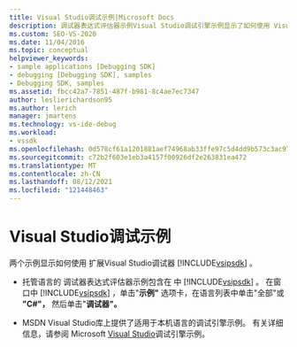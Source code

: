 ```yaml
---
title: Visual Studio调试示例|Microsoft Docs
description: 调试器表达式评估器示例Visual Studio调试引擎示例显示了如何使用 Visual Studio SDK 扩展Visual Studio器。
ms.custom: SEO-VS-2020
ms.date: 11/04/2016
ms.topic: conceptual
helpviewer_keywords:
- sample applications [Debugging SDK]
- debugging [Debugging SDK], samples
- Debugging SDK, samples
ms.assetid: fbcc42a7-7851-487f-b981-8c4ae7ec7347
author: leslierichardson95
ms.author: lerich
manager: jmartens
ms.technology: vs-ide-debug
ms.workload:
- vssdk
ms.openlocfilehash: 0d578cf61a1201881aef74968ab33ffe97c5d4dd9b573c3ac97f5e89fa2a723c
ms.sourcegitcommit: c72b2f603e1eb3a4157f00926df2e263831ea472
ms.translationtype: MT
ms.contentlocale: zh-CN
ms.lasthandoff: 08/12/2021
ms.locfileid: "121448463"
---
```

# <a name="visual-studio-debugging-samples"></a>Visual Studio调试示例
两个示例显示如何使用 扩展Visual Studio调试器 [!INCLUDE[vsipsdk](../../extensibility/includes/vsipsdk_md.md)] 。

- 托管语言的 调试器表达式评估器示例包含在 中 [!INCLUDE[vsipsdk](../../extensibility/includes/vsipsdk_md.md)] 。 在窗口中 [!INCLUDE[vsipsdk](../../extensibility/includes/vsipsdk_md.md)] ，单击"**示例"** 选项卡，在语言列表中单击"全部"或 **"C#"，** 然后单击"**调试器"。**

- MSDN Visual Studio库上提供了适用于本机语言的调试引擎示例。 有关详细信息，请参阅 Microsoft [Visual Studio](https://code.msdn.microsoft.com/Visual-Studio-Debug-Engine-c2e21c0e)调试引擎示例。
